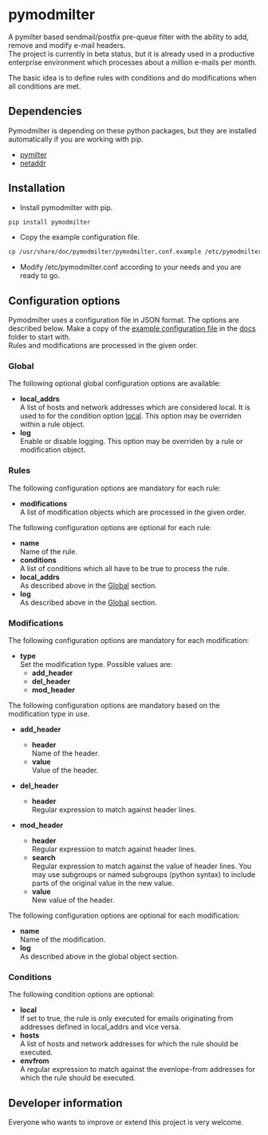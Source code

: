 # pymodmilter
A pymilter based sendmail/postfix pre-queue filter with the ability to add, remove and modify e-mail headers.  
The project is currently in beta status, but it is already used in a productive enterprise environment which processes about a million e-mails per month.  

The basic idea is to define rules with conditions and do modifications when all conditions are met.

## Dependencies
Pymodmilter is depending on these python packages, but they are installed automatically if you are working with pip.
* [pymilter](https://pythonhosted.org/pymilter/)
* [netaddr](https://github.com/drkjam/netaddr/)

## Installation
* Install pymodmilter with pip.
```sh
pip install pymodmilter
```
* Copy the example configuration file.
```sh
cp /usr/share/doc/pymodmilter/pymodmilter.conf.example /etc/pymodmilter.conf
```
* Modify /etc/pymodmilter.conf according to your needs and you are ready to go.

## Configuration options
Pymodmilter uses a configuration file in JSON format. The options are described below. Make a copy of the [example configuration file](https://github.com/spacefreak86/pymodmilter/blob/master/docs/pymodmilter.conf.example) in the  [docs](https://github.com/spacefreak86/pymodmilter/tree/master/docs) folder to start with.  
Rules and modifications are processed in the given order.

### Global
The following optional global configuration options are available:
* **local_addrs**  
  A list of hosts and network addresses which are considered local. It is used to for the condition option [local](#Conditions). This option may be overriden within a rule object.
* **log**  
  Enable or disable logging. This option may be overriden by a rule or modification object.

### Rules
The following configuration options are mandatory for each rule:
* **modifications**  
  A list of modification objects which are processed in the given order.

The following configuration options are optional for each rule:
* **name**  
  Name of the rule.
* **conditions**  
  A list of conditions which all have to be true to process the rule.
* **local_addrs**  
  As described above in the [Global](#Global) section.
* **log**  
  As described above in the [Global](#Global) section.

### Modifications
The following configuration options are mandatory for each modification:
* **type**  
  Set the modification type. Possible values are:
  * **add_header**
  * **del_header**
  * **mod_header**

The following configuration options are mandatory based on the modification type in use.
* **add_header**  
  * **header**  
    Name of the header.
  * **value**  
    Value of the header.

* **del_header**  
  * **header**  
    Regular expression to match against header lines.

* **mod_header**  
  * **header**  
    Regular expression to match against header lines.
  * **search**  
    Regular expression to match against the value of header lines. You may use subgroups or named subgroups (python syntax) to include parts of the original value in the new value.
  * **value**  
    New value of the header.

The following configuration options are optional for each modification:
* **name**  
  Name of the modification.
* **log**  
  As described above in the global object section.

### Conditions
The following condition options are optional:
* **local**  
  If set to true, the rule is only executed for emails originating from addresses defined in local_addrs and vice versa.
* **hosts**  
  A list of hosts and network addresses for which the rule should be executed.
* **envfrom**  
  A regular expression to match against the evenlope-from addresses for which the rule should be executed.

## Developer information
Everyone who wants to improve or extend this project is very welcome.
